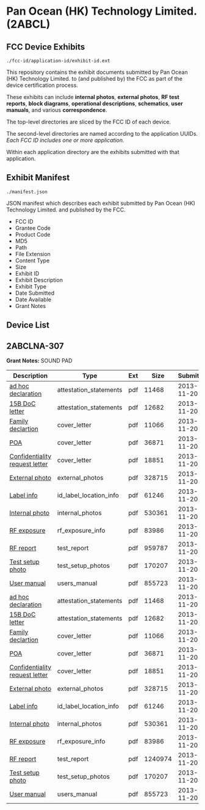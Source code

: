 # Pan Ocean (HK) Technology Limited. (2ABCL)
## FCC Device Exhibits

```
./fcc-id/application-id/exhibit-id.ext
```

This repository contains the exhibit documents submitted by Pan Ocean (HK) Technology Limited. to (and published by) the FCC as part of the device certification process.

These exhibits can include **internal photos**, **external photos**, **RF test reports**, **block diagrams**, **operational descriptions**, **schematics**, **user manuals**, and various **correspondence**.

The top-level directories are sliced by the FCC ID of each device.

The second-level directories are named according to the application UUIDs. *Each FCC ID includes one or more application.*

Within each application directory are the exhibits submitted with that application. 

## Exhibit Manifest

```
./manifest.json
```

JSON manifest which describes each exhibit submitted by Pan Ocean (HK) Technology Limited. and published by the FCC.

- FCC ID
- Grantee Code
- Product Code
- MD5
- Path
- File Extension
- Content Type
- Size
- Exhibit ID
- Exhibit Description
- Exhibit Type
- Date Submitted
- Date Available
- Grant Notes

## Device List
## 2ABCLNA-307
**Grant Notes:** SOUND PAD

| Description | Type | Ext | Size | Submitted | Available |
| ----------- | ---- | --- | ---- | --------- | --------- |
| [ad hoc declaration](2ABCLNA-307/a4b04a1793b5d401fae573cf1dbcaead/2122727.pdf) | attestation_statements | pdf | 11468 | 2013-11-20 | 2013-11-20 |
| [15B DoC letter](2ABCLNA-307/a4b04a1793b5d401fae573cf1dbcaead/2122728.pdf) | attestation_statements | pdf | 12682 | 2013-11-20 | 2013-11-20 |
| [Family declartion](2ABCLNA-307/a4b04a1793b5d401fae573cf1dbcaead/2122729.pdf) | cover_letter | pdf | 11066 | 2013-11-20 | 2013-11-20 |
| [POA](2ABCLNA-307/a4b04a1793b5d401fae573cf1dbcaead/2122730.pdf) | cover_letter | pdf | 36871 | 2013-11-20 | 2013-11-20 |
| [Confidentiality request letter](2ABCLNA-307/a4b04a1793b5d401fae573cf1dbcaead/2122731.pdf) | cover_letter | pdf | 18851 | 2013-11-20 | 2013-11-20 |
| [External photo](2ABCLNA-307/a4b04a1793b5d401fae573cf1dbcaead/2122738.pdf) | external_photos | pdf | 328715 | 2013-11-20 | 2013-11-20 |
| [Label info](2ABCLNA-307/a4b04a1793b5d401fae573cf1dbcaead/2122740.pdf) | id_label_location_info | pdf | 61246 | 2013-11-20 | 2013-11-20 |
| [Internal photo](2ABCLNA-307/a4b04a1793b5d401fae573cf1dbcaead/2122739.pdf) | internal_photos | pdf | 530361 | 2013-11-20 | 2013-11-20 |
| [RF exposure](2ABCLNA-307/a4b04a1793b5d401fae573cf1dbcaead/2122736.pdf) | rf_exposure_info | pdf | 83986 | 2013-11-20 | 2013-11-20 |
| [RF report](2ABCLNA-307/a4b04a1793b5d401fae573cf1dbcaead/2122735.pdf) | test_report | pdf | 959787 | 2013-11-20 | 2013-11-20 |
| [Test setup photo](2ABCLNA-307/a4b04a1793b5d401fae573cf1dbcaead/2122737.pdf) | test_setup_photos | pdf | 170207 | 2013-11-20 | 2013-11-20 |
| [User manual](2ABCLNA-307/a4b04a1793b5d401fae573cf1dbcaead/2122741.pdf) | users_manual | pdf | 855723 | 2013-11-20 | 2013-11-20 |
| [ad hoc declaration](2ABCLNA-307/ca6cffa6c878bb0153682d0eb62dfcec/2122727.pdf) | attestation_statements | pdf | 11468 | 2013-11-20 | 2013-11-20 |
| [15B DoC letter](2ABCLNA-307/ca6cffa6c878bb0153682d0eb62dfcec/2122728.pdf) | attestation_statements | pdf | 12682 | 2013-11-20 | 2013-11-20 |
| [Family declartion](2ABCLNA-307/ca6cffa6c878bb0153682d0eb62dfcec/2122729.pdf) | cover_letter | pdf | 11066 | 2013-11-20 | 2013-11-20 |
| [POA](2ABCLNA-307/ca6cffa6c878bb0153682d0eb62dfcec/2122730.pdf) | cover_letter | pdf | 36871 | 2013-11-20 | 2013-11-20 |
| [Confidentiality request letter](2ABCLNA-307/ca6cffa6c878bb0153682d0eb62dfcec/2122731.pdf) | cover_letter | pdf | 18851 | 2013-11-20 | 2013-11-20 |
| [External photo](2ABCLNA-307/ca6cffa6c878bb0153682d0eb62dfcec/2122738.pdf) | external_photos | pdf | 328715 | 2013-11-20 | 2013-11-20 |
| [Label info](2ABCLNA-307/ca6cffa6c878bb0153682d0eb62dfcec/2122740.pdf) | id_label_location_info | pdf | 61246 | 2013-11-20 | 2013-11-20 |
| [Internal photo](2ABCLNA-307/ca6cffa6c878bb0153682d0eb62dfcec/2122739.pdf) | internal_photos | pdf | 530361 | 2013-11-20 | 2013-11-20 |
| [RF exposure](2ABCLNA-307/ca6cffa6c878bb0153682d0eb62dfcec/2122736.pdf) | rf_exposure_info | pdf | 83986 | 2013-11-20 | 2013-11-20 |
| [RF report](2ABCLNA-307/ca6cffa6c878bb0153682d0eb62dfcec/2122750.pdf) | test_report | pdf | 1240974 | 2013-11-20 | 2013-11-20 |
| [Test setup photo](2ABCLNA-307/ca6cffa6c878bb0153682d0eb62dfcec/2122737.pdf) | test_setup_photos | pdf | 170207 | 2013-11-20 | 2013-11-20 |
| [User manual](2ABCLNA-307/ca6cffa6c878bb0153682d0eb62dfcec/2122741.pdf) | users_manual | pdf | 855723 | 2013-11-20 | 2013-11-20 |
